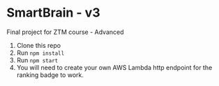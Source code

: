 # SmartBrain - v3
Final project for ZTM course - Advanced

1. Clone this repo
2. Run `npm install`
3. Run `npm start`
4. You will need to create your own AWS Lambda http endpoint for the ranking badge to work.
